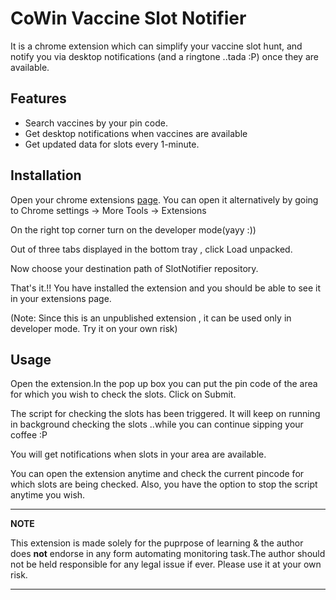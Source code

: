 # CoWin Vaccine Slot Notifier

It is a chrome extension which can simplify your vaccine slot hunt, and notify you via desktop notifications (and a ringtone ..tada :P) once they are available.

## Features
 * Search vaccines by your pin code.
 * Get desktop notifications when vaccines are available
 * Get updated data for slots every 1-minute.
 

## Installation

Open your chrome extensions [page](chrome://extensions/).
You can open it alternatively by going to Chrome settings -> More Tools -> Extensions

On the right top corner turn on the developer mode(yayy :))

Out of three tabs displayed in the bottom tray , click Load unpacked.

Now choose your destination path of SlotNotifier repository.

That's it.!!
You have installed the extension and you should be able to see it in your extensions page.

(Note: Since this is an unpublished extension , it can be used only in developer mode. Try it on your own risk)

## Usage

Open the extension.In the pop up box you can put the pin code of the area for which you wish to check the slots.
Click on Submit.

The script for checking the slots has been triggered. It will keep on running in background checking the slots ..while you can continue sipping your coffee :P

You will get notifications when slots in your area are available.

You can open the extension anytime and check the current pincode for which slots are being checked. Also, you have the option to stop the script anytime you wish.

---
**NOTE**

This extension is made solely for the puprpose of learning & the author does **not** endorse in any form automating monitoring task.The author should not be held responsible for any legal issue if ever. Please use it at your own risk. 

---

